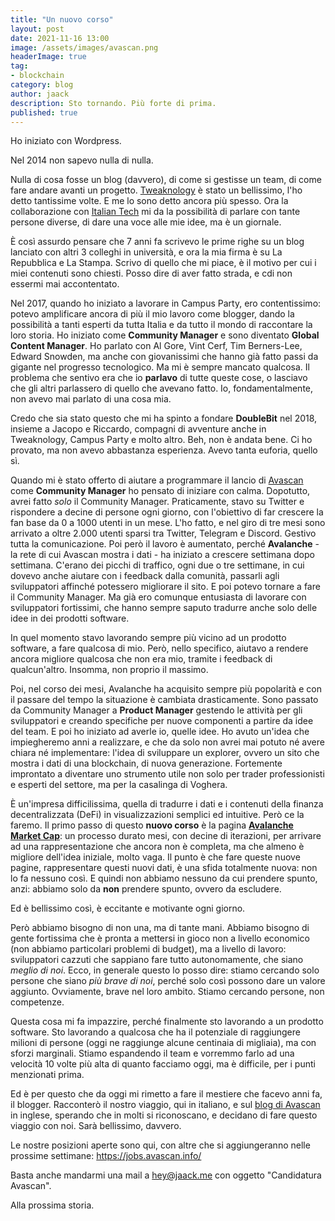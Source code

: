 ```yaml
---
title: "Un nuovo corso"
layout: post
date: 2021-11-16 13:00
image: /assets/images/avascan.png
headerImage: true
tag:
- blockchain
category: blog
author: jaack
description: Sto tornando. Più forte di prima.
published: true
---
```


Ho iniziato con Wordpress.

Nel 2014 non sapevo nulla di nulla.

Nulla di cosa fosse un blog (davvero), di come si gestisse un team, di come fare andare avanti un progetto. [Tweaknology](https://tweaknology.org) è stato un bellissimo, l'ho detto tantissime volte. E me lo sono detto ancora più spesso. Ora la collaborazione con [Italian Tech](https://italian.tech) mi da la possibilità di parlare con tante persone diverse, di dare una voce alle mie idee, ma è un giornale.

È così assurdo pensare che 7 anni fa scrivevo le prime righe su un blog lanciato con altri 3 colleghi in università, e ora la mia firma è su La Repubblica e La Stampa. Scrivo di quello che mi piace, è il motivo per cui i miei contenuti sono chiesti. Posso dire di aver fatto strada, e cdi non essermi mai accontentato.

Nel 2017, quando ho iniziato a lavorare in Campus Party, ero contentissimo: potevo amplificare ancora di più il mio lavoro come blogger, dando la possibilità a tanti esperti da tutta Italia e da tutto il mondo di raccontare la loro storia. Ho iniziato come **Community Manager** e sono diventato **Global Content Manager**. Ho parlato con Al Gore, Vint Cerf, Tim Berners-Lee, Edward Snowden, ma anche con giovanissimi che hanno già fatto passi da gigante nel progresso tecnologico. Ma mi è sempre mancato qualcosa. Il problema che sentivo era che io **parlavo** di tutte queste cose, o lasciavo che gli altri parlassero di quello che avevano fatto. Io, fondamentalmente, non avevo mai parlato di una cosa mia.

Credo che sia stato questo che mi ha spinto a fondare **DoubleBit** nel 2018, insieme a Jacopo e Riccardo, compagni di avventure anche in Tweaknology, Campus Party e molto altro. Beh, non è andata bene. Ci ho provato, ma non avevo abbastanza esperienza. Avevo tanta euforia, quello sì.

Quando mi è stato offerto di aiutare a programmare il lancio di [Avascan](avascan.info) come **Community Manager** ho pensato di iniziare con calma. Dopotutto, avrei fatto _solo_ il Community Manager. Praticamente, stavo su Twitter e rispondere a decine di persone ogni giorno, con l'obiettivo di far crescere la fan base da 0 a 1000 utenti in un mese. L'ho fatto, e nel giro di tre mesi sono arrivato a oltre 2.000 utenti sparsi tra Twitter, Telegram e Discord. Gestivo tutta la comunicazione. Poi però il lavoro è aumentato, perché **Avalanche** - la rete di cui Avascan mostra i dati - ha iniziato a crescere settimana dopo settimana. C'erano dei picchi di traffico, ogni due o tre settimane, in cui dovevo anche aiutare con i feedback dalla comunità, passarli agli sviluppatori affinché potessero migliorare il sito. E poi potevo tornare a fare il Community Manager. Ma già ero comunque entusiasta di lavorare con sviluppatori fortissimi, che hanno sempre saputo tradurre anche solo delle idee in dei prodotti software.

In quel momento stavo lavorando sempre più vicino ad un prodotto software, a fare qualcosa di mio. Però, nello specifico, aiutavo a rendere ancora migliore qualcosa che non era mio, tramite i feedback di qualcun'altro. Insomma, non proprio il massimo.

Poi, nel corso dei mesi, Avalanche ha acquisito sempre più popolarità e con il passare del tempo la situazione è cambiata drasticamente. Sono passato da Community Manager a **Product Manager** gestendo le attività per gli sviluppatori e creando specifiche per nuove componenti a partire da idee del team. E poi ho iniziato ad averle io, quelle idee. Ho avuto un'idea che impiegheremo anni a realizzare, e che da solo non avrei mai potuto né avere chiara né implementare: l'idea di sviluppare un explorer, ovvero un sito che mostra i dati di una blockchain, di nuova generazione. Fortemente improntato a diventare uno strumento utile non solo per trader professionisti e esperti del settore, ma per la casalinga di Voghera.

È un'impresa difficilissima, quella di tradurre i dati e i contenuti della finanza decentralizzata (DeFi) in visualizzazioni semplici ed intuitive. Però ce la faremo. Il primo passo di questo **nuovo corso** è la pagina [**Avalanche Market Cap**](https://avascan.info/marketcap): un processo durato mesi, con decine di iterazioni, per arrivare ad una rappresentazione che ancora non è completa, ma che almeno è migliore dell'idea iniziale, molto vaga. Il punto è che fare queste nuove pagine, rappresentare questi nuovi dati, è una sfida totalmente nuova: non lo fa nessuno così. E quindi non abbiamo nessuno da cui prendere spunto, anzi: abbiamo solo da **non** prendere spunto, ovvero da escludere.

Ed è bellissimo così, è eccitante e motivante ogni giorno.

Però abbiamo bisogno di non una, ma di tante mani. Abbiamo bisogno di gente fortissima che è pronta a mettersi in gioco non a livello economico (non abbiamo particolari problemi di budget), ma a livello di lavoro: sviluppatori cazzuti che sappiano fare tutto autonomamente, che siano _meglio di noi_. Ecco, in generale questo lo posso dire: stiamo cercando solo persone che siano _più brave di noi_, perché solo così possono dare un valore aggiunto. Ovviamente, brave nel loro ambito. Stiamo cercando persone, non competenze.

Questa cosa mi fa impazzire, perché finalmente sto lavorando a un prodotto software. Sto lavorando a qualcosa che ha il potenziale di raggiungere milioni di persone (oggi ne raggiunge alcune centinaia di migliaia), ma con sforzi marginali. Stiamo espandendo il team e vorremmo farlo ad una velocità 10 volte più alta di quanto facciamo oggi, ma è difficile, per i punti menzionati prima.

Ed è per questo che da oggi mi rimetto a fare il mestiere che facevo anni fa, il blogger. Racconterò il nostro viaggio, qui in italiano, e sul [blog di Avascan](https://blog.avascan.info) in inglese, sperando che in molti si riconoscano, e decidano di fare questo viaggio con noi. Sarà bellissimo, davvero.

Le nostre posizioni aperte sono qui, con altre che si aggiungeranno nelle prossime settimane: https://jobs.avascan.info/

Basta anche mandarmi una mail a hey@jaack.me con oggetto "Candidatura Avascan".

Alla prossima storia.
